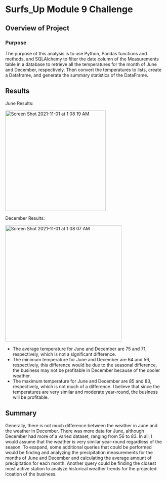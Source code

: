 # Surfs_Up Module 9 Challenge

## Overview of Project

### Purpose
The purpose of this analysis is to use Python, Pandas functions and methods, and SQLAlchemy to filter the date column of the Measurements table in a database to retrieve all the temperatures for the month of June and December, respectively. Then convert the temperatures to lists, create a Dataframe, and generate the summary statistics of the DataFrame.

## Results
June Results:

<img width="317" alt="Screen Shot 2021-11-01 at 1 08 19 AM" src="https://user-images.githubusercontent.com/88624677/139624533-50e29e43-be1e-4139-acf5-d60352fe134c.png">

December Results:

<img width="367" alt="Screen Shot 2021-11-01 at 1 08 07 AM" src="https://user-images.githubusercontent.com/88624677/139624554-5242083b-13bc-476e-b633-c2037d00e7fe.png">

* The average temperature for June and December are 75 and 71, respectively, which is not a significant difference.
* The minimum temperature for June and December are 64 and 56, respectively, this difference would be due to the seasonal difference, the business may not be profitable in December because of the cooler weather.
* The maximum temperature for June and December are 85 and 83, respectively, which is not much of a difference. I believe that since the temperatures are very similar and moderate year-round, the business will be profitable. 


## Summary
Generally, there is not much difference between the weather in June and the weather in December. There was more data for June, although December had more of a varied dataset, ranging from 56 to 83. In all, I would assume that the weather is very similar year-round regardless of the season. To exapand, some additional queries that could be performed would be finding and analyzing the precipitation measurements for the months of June and December and calculating the average amount of precipitation for each month. Another query could be finding the closest most active station to analyze historical weather trends for the projected lcoation of the business.

